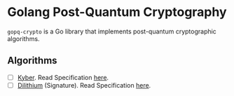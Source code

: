 # Golang Post-Quantum Cryptography

`gopq-crypto` is a Go library that implements post-quantum cryptographic algorithms.

## Algorithms

- [ ] [Kyber](https://pq-crystals.org/kyber/). Read Specification [here](https://pq-crystals.org/kyber/data/kyber-specification-round3-20210131.pdf).
- [ ] [Dilithium](https://pq-crystals.org/dilithium/) (Signature). Read Specification [here](https://pq-crystals.org/dilithium/data/dilithium-specification-round3-20210208.pdf).